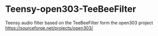 # Teensy-open303-TeeBeeFilter
Teensy audio filter based on the TeeBeeFilter form the open303 project https://sourceforge.net/projects/open303/
